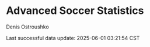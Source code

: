 # Advanced Soccer Statistics
Denis Ostroushko

<!-- gfm -->

Last successful data update: 2025-06-01 03:21:54 CST
